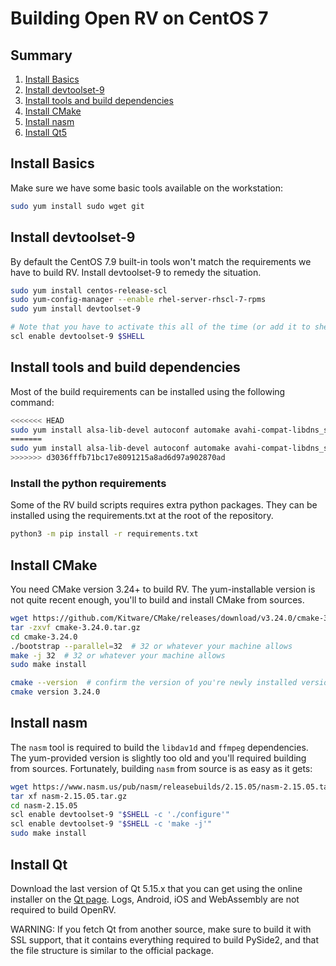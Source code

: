 # Building Open RV on CentOS 7

## Summary

1. [Install Basics](#install-basics)
1. [Install devtoolset-9](#install-devtoolset-9)
1. [Install tools and build dependencies](#install-tools-and-build-dependencies)
1. [Install CMake](#install-cmake)
1. [Install nasm](#install-nasm)
1. [Install Qt5](#install-qt)

## Install Basics

Make sure we have some basic tools available on the workstation:

```bash
sudo yum install sudo wget git
```

## Install devtoolset-9

By default the CentOS 7.9 built-in tools won't match the requirements we have to build RV. Install devtoolset-9 to remedy the situation.

```bash
sudo yum install centos-release-scl
sudo yum-config-manager --enable rhel-server-rhscl-7-rpms
sudo yum install devtoolset-9

# Note that you have to activate this all of the time (or add it to shell user initialization (e.g.: .bashrc))
scl enable devtoolset-9 $SHELL
```

## Install tools and build dependencies

Most of the build requirements can be installed using the following command:

```bash
<<<<<<< HEAD
sudo yum install alsa-lib-devel autoconf automake avahi-compat-libdns_sd-devel bison bzip2-devel cmake-gui curl-devel flex glew-devel libXcomposite libXi-devel libaio-devel libffi-devel ncurses-devel libtool libxkbcommon ninja-build meson openssl-devel patch pulseaudio-libs pulseaudio-libs-glib2 mesa-libOSMesa mesa-libOSMesa-devel ocl-icd opencl-headers python3 python3-devel tcsh qt5-qtbase-devel readline-devel sqlite-devel tcl-devel tk-devel yasm zlib-devel
=======
sudo yum install alsa-lib-devel autoconf automake avahi-compat-libdns_sd-devel bison bzip2-devel cmake-gui curl-devel flex glew-devel libXcomposite libXi-devel libaio-devel libffi-devel ncurses-devel libtool libxkbcommon openssl-devel patch pulseaudio-libs pulseaudio-libs-glib2 mesa-libOSMesa mesa-libOSMesa-devel ocl-icd opencl-headers python3 python3-devel qt5-qtbase-devel readline-devel sqlite-devel tcl-devel tk-devel yasm zlib-devel ninja-build meson tcsh 
>>>>>>> d3036fffb71bc17e8091215a8ad6d97a902870ad
```

### Install the python requirements

Some of the RV build scripts requires extra python packages. They can be installed using the requirements.txt at the root of the repository.

```bash
python3 -m pip install -r requirements.txt 
```

## Install CMake

You need CMake version 3.24+ to build RV. The yum-installable version is not quite recent enough, you'll to build and install CMake from sources.

```bash
wget https://github.com/Kitware/CMake/releases/download/v3.24.0/cmake-3.24.0.tar.gz
tar -zxvf cmake-3.24.0.tar.gz
cd cmake-3.24.0
./bootstrap --parallel=32  # 32 or whatever your machine allows
make -j 32  # 32 or whatever your machine allows
sudo make install

cmake --version  # confirm the version of you're newly installed version of CMake
cmake version 3.24.0
```

## Install nasm

The `nasm` tool is required to build the `libdav1d` and `ffmpeg` dependencies.
The yum-provided version is slightly too old and you'll required building from sources.
Fortunately, building `nasm` from source is as easy as it gets:

```bash
wget https://www.nasm.us/pub/nasm/releasebuilds/2.15.05/nasm-2.15.05.tar.gz
tar xf nasm-2.15.05.tar.gz
cd nasm-2.15.05
scl enable devtoolset-9 "$SHELL -c './configure'" 
scl enable devtoolset-9 "$SHELL -c 'make -j'" 
sudo make install
```

## Install Qt

Download the last version of Qt 5.15.x that you can get using the online installer on the [Qt page](https://www.qt.io/download-open-source). Logs, Android, iOS and WebAssembly are not required to build OpenRV.

WARNING: If you fetch Qt from another source, make sure to build it with SSL support, that it contains everything required to build PySide2, and that the file structure is similar to the official package.
